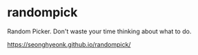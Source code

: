 # randompick
Random Picker. Don't waste your time thinking about what to do. 

https://seonghyeonk.github.io/randompick/
